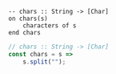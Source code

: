 ```applescript
-- chars :: String -> [Char]
on chars(s)
    characters of s
end chars
```


```javascript
// chars :: String -> [Char]
const chars = s =>
    s.split("");
```